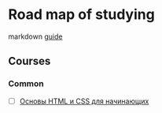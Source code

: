 
# Road map of studying

markdown [guide](https://guides.github.com/features/mastering-markdown/)

## Courses

### Common

- [ ] [Основы HTML и CSS для начинающих](https://brainscloud.ru/landing/html-css)

